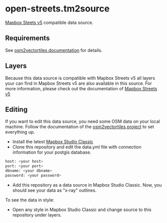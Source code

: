 # open-streets.tm2source

[Mapbox Steets v5](https://www.mapbox.com/developers/vector-tiles/mapbox-streets-v5/) compatible data source.

## Requirements

See [osm2vectortiles documentation](https://github.com/geometalab/osm2vectortiles) for details.

## Layers

Because this data source is compatible with Mapbox Streets v5 all layers your can find in Mapbox Streets v5 are also available in this source. 
For more information, please check out the documentation of [Mapbox Streets v5](https://www.mapbox.com/developers/vector-tiles/mapbox-streets-v5/)

## Editing

If you want to edit this data source, you need some OSM data on your local machine. Follow the documentation of the [osm2vectortiles project](https://github.com/geometalab/osm2vectortiles) to set everything up.

- Install the latest [Mapbox Studio Classic](https://www.mapbox.com/mapbox-studio-classic/)
- Clone this repository and edit the data.yml file with connection information for your postgis database.

```bash
host: <your host>
port: <your port>
dbname: <your dbname>
password: <your password>
```
- Add this repository as a data source in Mapbox Studio Classic. Now, you should see your data as "x-ray" outlines. 

To see the data in style:
- Open any style in Mapbox Studio Classic and change source to this repository under layers.